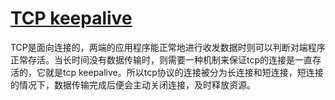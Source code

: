 # [TCP keepalive](https://zh.wikipedia.org/wiki/Keepalive)

TCP是面向连接的，两端的应用程序能正常地进行收发数据时则可以判断对端程序正常存活。当长时间没有数据传输时，则需要一种机制来保证tcp的连接是一直存活的，它就是tcp keepalive。所以tcp协议的连接被分为长连接和短连接，短连接的情况下，数据传输完成后便会主动关闭连接，及时释放资源。  

